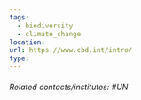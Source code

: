 ```yaml
---
tags:
  - biodiversity
  - climate_change
location: 
url: https://www.cbd.int/intro/
type:
---
```

###### Related contacts/institutes: #UN #
